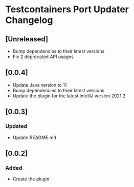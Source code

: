 # Testcontainers Port Updater Changelog

## [Unreleased]
- Bump dependencies to their latest versions
- Fix 2 deprecated API usages

## [0.0.4]
- Update Java version to 11
- Bump dependencies to their latest versions
- Update the plugin for the latest IntelliJ version 2021.2

## [0.0.3]
### Updated
- Update README.md

## [0.0.2]
### Added
- Create the plugin